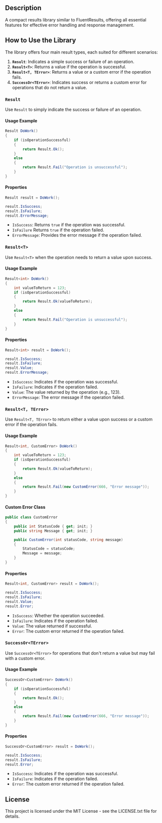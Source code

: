 ## Description
A compact results library similar to FluentResults, offering all essential features for effective error handling and response management.

## How to Use the Library
The library offers four main result types, each suited for different scenarios:

1. **`Result`**: Indicates a simple success or failure of an operation.
2. **`Result<T>`**: Returns a value if the operation is successful.
3. **`Result<T, TError>`**: Returns a value or a custom error if the operation fails.
4. **`SuccessOr<TError>`**: Indicates success or returns a custom error for operations that do not return a value.

### `Result`
Use `Result` to simply indicate the success or failure of an operation.

#### Usage Example
```cs
Result DoWork()  
{  
    if (isOperationSuccessful) 
    {        
        return Result.Ok();  
    }    
    else  
    {  
        return Result.Fail("Operation is unsuccessful"); 
    }
}
```

#### Properties
``` cs 
Result result = DoWork(); 

result.IsSuccess; 
result.IsFailure;
result.ErrorMessage; 
```

- `IsSuccess`: Returns `true` if the operation was successful.
- `IsFailure` Returns `true` if the operation failed.
- `ErrorMessage`: Provides the error message if the operation failed.

### `Result<T>`
Use `Result<T>` when the operation needs to return a value upon success.

#### Usage Example
```cs
Result<int> DoWork()  
{  
    int valueToReturn = 123;
    if (isOperationSuccessful)  
    {        
        return Result.Ok(valueToReturn);  
    }    
    else  
    {  
        return Result.Fail("Operation is unsuccessful");  
    }
}
```

#### Properties
``` cs 
Result<int> result = DoWork(); 

result.IsSuccess; 
result.IsFailure;
result.Value; 
result.ErrorMessage; 
```

- `IsSuccess`: Indicates if the operation was successful.
- `IsFailure`: Indicates if the operation failed.
- `Value`: The value returned by the operation (e.g., 123).
- `ErrorMessage`: The error message if the operation failed.

### `Result<T, TError>`
Use `Result<T, TError>` to return either a value upon success or a custom error if the operation fails.

#### Usage Example
```cs
Result<int, CustomError> DoWork()  
{  
    int valueToReturn = 123;  
    if (isOperationSuccessful)  
    {        
        return Result.Ok(valueToReturn);  
    }    
    else  
    {  
        return Result.Fail(new CustomError(666, "Error message")); 
    }
}
```

#### Custom Error Class
```cs
public class CustomError
{  
    public int StatusCode { get; init; }  
    public string Message { get; init; }  

    public CustomError(int statusCode, string message)  
    {  
        StatusCode = statusCode;  
        Message = message;  
    }
}
```

#### Properties
``` cs 
Result<int, CustomError> result = DoWork(); 

result.IsSuccess; 
result.IsFailure;
result.Value; 
result.Error; 
```

- `IsSuccess`: Whether the operation succeeded.
- `IsFailure`: Indicates if the operation failed.
- `Value`: The value returned if successful.
- `Error`: The custom error returned if the operation failed.

### `SuccessOr<TError>`
Use `SuccessOr<TError>` for operations that don't return a value but may fail with a custom error.

#### Usage Example
```cs
SuccessOr<CustomError> DoWork()  
{  
    if (isOperationSuccessful)  
    {        
        return Result.Ok();  
    }    
    else  
    {  
        return Result.Fail(new CustomError(666, "Error message"));  
    }
}
```

#### Properties
``` cs 
SuccessOr<CustomError> result = DoWork(); 

result.IsSuccess; 
result.IsFailure;
result.Error; 
```

- `IsSuccess`: Indicates if the operation was successful.
- `IsFailure`: Indicates if the operation failed.
- `Error`: The custom error returned if the operation failed.

## License
This project is licensed under the MIT License - see the LICENSE.txt file for details.
